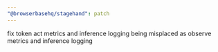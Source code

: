```yaml
---
"@browserbasehq/stagehand": patch
---
```


fix token act metrics and inference logging being misplaced as observe metrics and inference logging